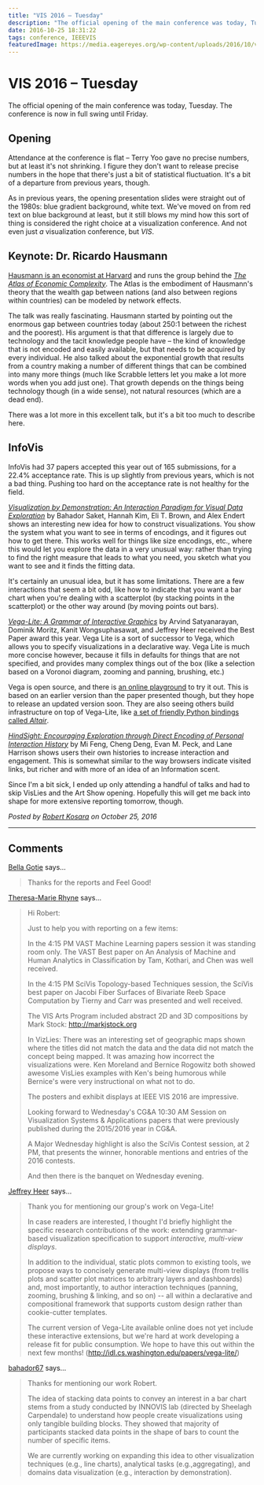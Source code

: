 ```yaml
---
title: "VIS 2016 – Tuesday"
description: "The official opening of the main conference was today, Tuesday. The conference is now in full swing until Friday."
date: 2016-10-25 18:31:22
tags: conference, IEEEVIS
featuredImage: https://media.eagereyes.org/wp-content/uploads/2016/10/vis16-tuesday.jpg
---
```


# VIS 2016 – Tuesday

The official opening of the main conference was today, Tuesday. The conference is now in full swing until Friday.

## Opening

Attendance at the conference is flat – Terry Yoo gave no precise numbers, but at least it's not shrinking. I figure they don't want to release precise numbers in the hope that there's just a bit of statistical fluctuation. It's a bit of a departure from previous years, though.

As in previous years, the opening presentation slides were straight out of the 1980s: blue gradient background, white text. We've moved on from red text on blue background at least, but it still blows my mind how this sort of thing is considered the right choice at a visualization conference. And not even just <em>a</em> visualization conference, but <em>VIS</em>.

## Keynote: Dr. Ricardo Hausmann

<a href="https://www.hks.harvard.edu/about/faculty-staff-directory/ricardo-hausmann">Hausmann is an economist at Harvard</a> and runs the group behind the <a href="http://atlas.cid.harvard.edu"><em>The Atlas of Economic Complexity</em></a>. The Atlas is the embodiment of Hausmann's theory that the wealth gap between nations (and also between regions within countries) can be modeled by network effects.

The talk was really fascinating. Hausmann started by pointing out the enormous gap between countries today (about 250:1 between the richest and the poorest). His argument is that that difference is largely due to technology and the tacit knowledge people have – the kind of knowledge that is not encoded and easily available, but that needs to be acquired by every individual. He also talked about the exponential growth that results from a country making a number of different things that can be combined into many more things (much like Scrabble letters let you make a lot more words when you add just one). That growth depends on the things being technology though (in a wide sense), not natural resources (which are a dead end).

There was a lot more in this excellent talk, but it's a bit too much to describe here.

## InfoVis

InfoVis had 37 papers accepted this year out of 165 submissions, for a 22.4% acceptance rate. This is up slightly from previous years, which is not a bad thing. Pushing too hard on the acceptance rate is not healthy for the field.

<a href="http://va.gatech.edu/vbd"><em>Visualization by Demonstration: An Interaction Paradigm for Visual Data Exploration</em></a> by Bahador Saket, Hannah Kim, Eli T. Brown, and Alex Endert shows an interesting new idea for how to construct visualizations. You show the system what you want to see in terms of encodings, and it figures out how to get there. This works well for things like size encodings, etc., where this would let you explore the data in a very unusual way: rather than trying to find the right measure that leads to what you need, you sketch what you want to see and it finds the fitting data.

It's certainly an unusual idea, but it has some limitations. There are a few interactions that seem a bit odd, like how to indicate that you want a bar chart when you're dealing with a scatterplot (by stacking points in the scatterplot) or the other way around (by moving points out bars).

<a href="https://idl.cs.washington.edu/papers/vega-lite"><em>Vega-Lite: A Grammar of Interactive Graphics</em></a> by Arvind Satyanarayan, Dominik Moritz, Kanit Wongsuphasawat, and Jeffrey Heer received the Best Paper award this year. Vega Lite is a sort of successor to Vega, which allows you to specify visualizations in a declarative way. Vega Lite is much more concise however, because it fills in defaults for things that are not specified, and provides many complex things out of the box (like a selection based on a Voronoi diagram, zooming and panning, brushing, etc.)

Vega is open source, and there is <a href="http://vega.github.io/vega-lite/">an online playground</a> to try it out. This is based on an earlier version than the paper presented though, but they hope to release an updated version soon. They are also seeing others build infrastructure on top of Vega-Lite, like <a href="https://github.com/ellisonbg/altair">a set of friendly Python bindings called <em>Altair</em></a>.

<a href="http://wpivis.github.io/hindsight"><em>HindSight: Encouraging Exploration through Direct Encoding of Personal Interaction History</em></a> by Mi Feng, Cheng Deng, Evan M. Peck, and Lane Harrison shows users their own histories to increase interaction and engagement. This is somewhat similar to the way browsers indicate visited links, but richer and with more of an idea of an Information scent.

Since I'm a bit sick, I ended up only attending a handful of talks and had to skip VisLies and the Art Show opening. Hopefully this will get me back into shape for more extensive reporting tomorrow, though.


_Posted by <a href="/about">Robert Kosara</a> on October 25, 2016_


<aside class="comments">

---
## Comments

<a href="https://www.facebook.com/app_scoped_user_id/1121036637926538/" rel="nofollow noopener" target="_blank">Bella Gotie</a> says…
>	Thanks for the reports and Feel Good!

<a href="http://theresamariehyne.com" rel="nofollow noopener" target="_blank">Theresa-Marie Rhyne</a> says…
>	Hi Robert:
>	
>	Just to help you with reporting on a few items:
>	
>	In the 4:15 PM VAST Machine Learning papers session it was standing room only. The VAST Best paper on An Analysis of Machine and Human Analytics in Classification by Tam, Kothari, and Chen was well received. 
>	
>	In the 4:15 PM SciVis Topology-based Techniques session, the SciVis best paper on Jacobi Fiber Surfaces of Bivariate Reeb Space Computation by Tierny and Carr was presented and well received.
>	
>	The VIS Arts Program included abstract 2D and 3D compositions by Mark Stock: http://markjstock.org
>	
>	In VizLies: There was an interesting set of geographic maps shown where the titles did not match the data and the data did not match the concept being mapped.  It was amazing how incorrect the visualizations were. Ken Moreland and Bernice Rogowitz both showed awesome VisLies examples with Ken's being humorous while Bernice's were very instructional on what not to do.
>	
>	The posters and exhibit displays at IEEE VIS 2016 are impressive. 
>	
>	Looking forward to Wednesday's CG&amp;A 10:30 AM Session on Visualization Systems &amp; Applications papers that were previously published during the 2015/2016 year in CG&amp;A. 
>	
>	A Major Wednesday highlight is also the SciVis Contest session, at 2 PM, that presents the winner, honorable mentions and entries of the 2016 contests.
>	
>	And then there is the banquet on Wednesday evening.

<a href="http://idl.cs.washington.edu/" rel="nofollow noopener" target="_blank">Jeffrey Heer</a> says…
>	Thank you for mentioning our group's work on Vega-Lite!
>	
>	In case readers are interested, I thought I'd briefly highlight the specific research contributions of the work: extending grammar-based visualization specification to support *interactive, multi-view displays*.
>	
>	In addition to the individual, static plots common to existing tools, we propose ways to concisely generate multi-view displays (from trellis plots and scatter plot matrices to arbitrary layers and dashboards) and, most importantly, to author interaction techniques (panning, zooming, brushing &amp; linking, and so on) -- all within a declarative and compositional framework that supports custom design rather than cookie-cutter templates.
>	
>	The current version of Vega-Lite available online does not yet include these interactive extensions, but we're hard at work developing a release fit for public consumption. We hope to have this out within the next few months! (http://idl.cs.washington.edu/papers/vega-lite/)

<a href="http://dreamer89blog.wordpress.com" rel="nofollow noopener" target="_blank">bahador67</a> says…
>	Thanks for mentioning our work Robert. 
>	
>	The idea of stacking data points to convey an interest in a bar chart stems from a study conducted by INNOVIS lab (directed by Sheelagh Carpendale) to understand how people create visualizations using only tangible building blocks. They showed that majority of participants stacked data points in the shape of bars to count the number of specific items. 
>	
>	We are currently working on expanding this idea to other visualization techniques (e.g., line charts), analytical tasks (e.g.,aggregating), and domains data visualization (e.g., interaction by demonstration).

</aside>

